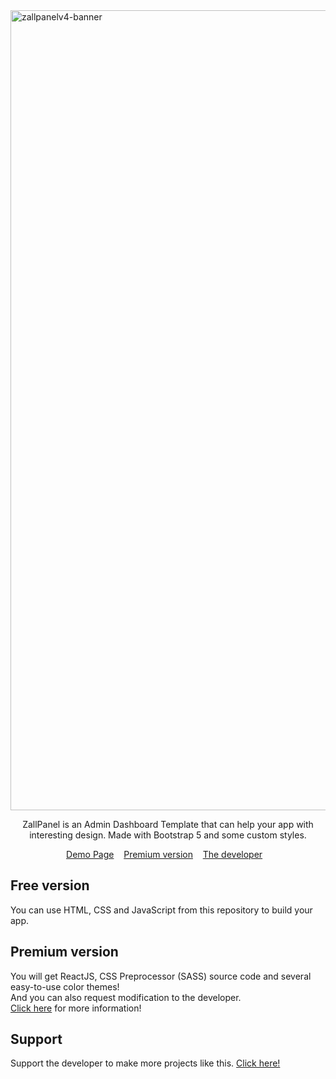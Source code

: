 <img width="1280" alt="zallpanelv4-banner" src="https://github.com/rizallk/zallpanel-v4/assets/46246652/be4e23d8-a2c8-41a6-a1a6-5f14ae265354">
<p align="center">ZallPanel is an Admin Dashboard Template that can help your app with interesting design. Made with Bootstrap 5 and some custom styles.</p>

<p align="center">
	<a href="https://zallpanel.vercel.app/">Demo Page</a>&nbsp;&nbsp;&nbsp;
	<a href="https://zallpanel.vercel.app/premium">Premium version</a>&nbsp;&nbsp;&nbsp;
	<a href="https://rizallk.vercel.app">The developer</a>&nbsp;&nbsp;&nbsp;
</p>

## Free version
You can use HTML, CSS and JavaScript from this repository to build your app.

## Premium version
You will get ReactJS, CSS Preprocessor (SASS) source code and several easy-to-use color themes!
<br/>
And you can also request modification to the developer.
<br/>
<a href="https://zallpanel.vercel.app/premium">Click here</a> for more information!

## Support
Support the developer to make more projects like this. <a href="https://trakteer.id/rizall-kadamong">Click here!</a>

